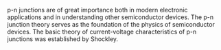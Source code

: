 p-n junctions are of great importance both in modern electronic applications and in understanding other semiconductor devices. The p-n junction theory serves as the foundation of the physics of semiconductor devices. The basic theory of current-voltage characteristics of p-n junctions was established by Shockley.
